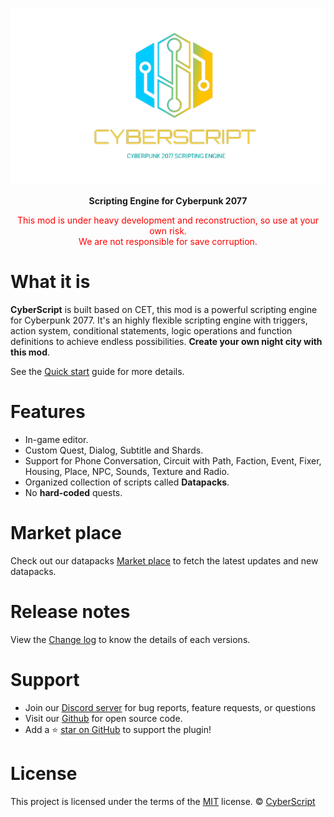 ![](./assets/images/logo.png ":no-zoom")
<p align="center" style="font-weight:bold;">Scripting Engine for Cyberpunk 2077</p>
<p align="center" style="color:red;">This mod is under heavy development and reconstruction, so use at your own risk.<br>We are not responsible for save corruption.</p>

# What it is

**CyberScript**  is built based on CET, this mod is a powerful scripting engine for Cyberpunk 2077. It's an highly flexible scripting engine with triggers, action system, conditional statements, logic operations and function definitions to achieve endless possibilities. **Create your own night city with this mod**.

See the [Quick start](quickstart.md) guide for more details.

# Features

- In-game editor.
- Custom Quest, Dialog, Subtitle and Shards.
- Support for Phone Conversation, Circuit with Path, Faction, Event, Fixer, Housing, Place, NPC, Sounds, Texture and Radio.
- Organized collection of scripts called **Datapacks**.
- No **hard-coded** quests.

# Market place

Check out our datapacks [Market place](https://cyberscript77.github.io/datapack/) to fetch the latest updates and new datapacks.

# Release notes

View the [Change log](changelog.md) to know the details of each versions.

# Support

- Join our [Discord server](https://discord.gg/4qQa3v7gGs) for bug reports, feature requests, or questions
- Visit our [Github](https://github.com/donk7413/cybermod_release_repository) for open source code.
- Add a ⭐️ [star on GitHub](https://github.com/donk7413/cybermod_release_repository) to support the plugin!

# License

This project is licensed under the terms of the [MIT](google.com) license.
 © [CyberScript](google.com)
